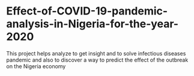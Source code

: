 # Effect-of-COVID-19-pandemic-analysis-in-Nigeria-for-the-year-2020
This project helps analyze to get insight and to solve infectious diseases pandemic and also to discover a way to predict the effect of the outbreak on the Nigeria economy
